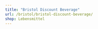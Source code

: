 ```yaml
---
title: "Bristol Discount Beverage"
url: /bristol/bristol-discount-beverage/
shop: Lebensmittel
---
```

